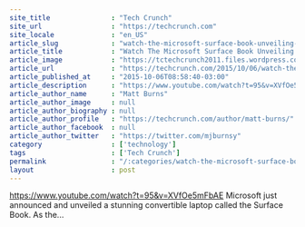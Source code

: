 ```yaml
---
site_title               : "Tech Crunch"
site_url                 : "https://techcrunch.com"
site_locale              : "en_US"
article_slug             : "watch-the-microsoft-surface-book-unveiling-right-here"
article_title            : "Watch The Microsoft Surface Book Unveiling Right Here"
article_image            : "https://tctechcrunch2011.files.wordpress.com/2015/10/screen-shot-2015-10-06-at-17-21-39.png?w=764&h=400&crop=1"
article_url              : "https://techcrunch.com/2015/10/06/watch-the-microsoft-surface-book-unveiling-right-here/"
article_published_at     : "2015-10-06T08:58:40-03:00"
article_description      : "https://www.youtube.com/watch?t=95&v=XVfOe5mFbAE Microsoft just announced and unveiled a stunning convertible laptop called the Surface Book. As the..."
article_author_name      : "Matt Burns"
article_author_image     : null
article_author_biography : null
article_author_profile   : "https://techcrunch.com/author/matt-burns/"
article_author_facebook  : null
article_author_twitter   : "https://twitter.com/mjburnsy"
category                 : ['technology']
tags                     : ['Tech Crunch']
permalink                : "/:categories/watch-the-microsoft-surface-book-unveiling-right-here/"
layout                   : post
---
```


https://www.youtube.com/watch?t=95&v=XVfOe5mFbAE Microsoft just announced and unveiled a stunning convertible laptop called the Surface Book. As the...
